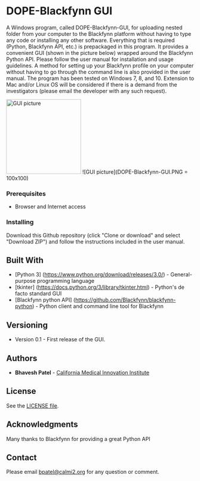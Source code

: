 # DOPE-Blackfynn GUI

A Windows program, called DOPE-Blackfynn-GUI, for uploading nested folder from your computer to the Blackfynn platform without having to type any code or installing any other software. Everything that is required (Python, Blackfynn API, etc.) is prepackaged in this program. It provides a convenient GUI (shown in the picture below) wrapped around the Blackfynn Python API. Please follow the user manual for installation and usage guidelines. A method for setting up your Blackfynn profile on your computer without having to go through the command line is also provided in the user manual. The program has been tested on Windows 7, 8, and 10. Extension to Mac and/or Linux OS will be considered if there is a demand from the investigators (please email the developer with any such request). 

<img src="(DOPE-Blackfynn-GUI.PNG" alt="GUI picture" width="200"/>
![GUI picture](DOPE-Blackfynn-GUI.PNG = 100x100)


### Prerequisites

- Browser and Internet access


### Installing

Download this Github repository (click "Clone or download" and select "Download ZIP") and follow the instructions included in the user manual.


## Built With
* [Python 3] (https://www.python.org/download/releases/3.0/) - General-purpose programming language
* [tkinter] (https://docs.python.org/3/library/tkinter.html) - Python's de facto standard GUI
* [Blackfynn python API] (https://github.com/Blackfynn/blackfynn-python) - Python client and command line tool for Blackfynn


## Versioning

* Version 0.1 - First release of the GUI.


## Authors

* **Bhavesh Patel** -  [California Medical Innovation Institute](https://calmi2.org/)


## License

See the [LICENSE file](LICENSE.txt).

## Acknowledgments

Many thanks to Blackfynn for providing a great Python API

## Contact
Please email <bpatel@calmi2.org> for any question or comment.
